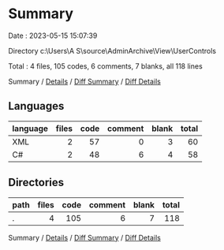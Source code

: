 # Summary

Date : 2023-05-15 15:07:39

Directory c:\\Users\\A S\\source\\AdminArchive\\View\\UserControls

Total : 4 files,  105 codes, 6 comments, 7 blanks, all 118 lines

Summary / [Details](details.md) / [Diff Summary](diff.md) / [Diff Details](diff-details.md)

## Languages
| language | files | code | comment | blank | total |
| :--- | ---: | ---: | ---: | ---: | ---: |
| XML | 2 | 57 | 0 | 3 | 60 |
| C# | 2 | 48 | 6 | 4 | 58 |

## Directories
| path | files | code | comment | blank | total |
| :--- | ---: | ---: | ---: | ---: | ---: |
| . | 4 | 105 | 6 | 7 | 118 |

Summary / [Details](details.md) / [Diff Summary](diff.md) / [Diff Details](diff-details.md)